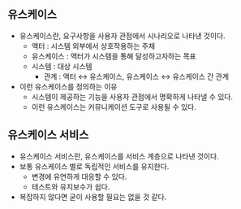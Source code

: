 ## 유스케이스

- 유스케이스란, 요구사항을 사용자 관점에서 시나리오로 나타낸 것이다.
    - 액터 : 시스템 외부에서 상호작용하는 주체
    - 유스케이스 : 액터가 시스템을 통해 달성하고자하는 목표
    - 시스템 : 대상 시스템
        - 관계 : 액터 ↔ 유스케이스, 유스케이스 ↔ 유스케이스 간 관계
- 이런 유스케이스를 정의하는 이유
    - 시스템이 제공하는 기능을 사용자 관점에서 명확하게 나타낼 수 있다.
    - 이런 유스케이스는 커뮤니케이션 도구로 사용될 수 있다.

## 유스케이스 서비스

- 유스케이스 서비스란, 유스케이스를 서비스 계층으로 나타낸 것이다.
- 보통 유스케이스 별로 독립적인 서비스를 유지한다.
    - 변경에 유연하게 대응할 수 있다.
    - 테스트와 유지보수가 쉽다.
- 복잡하지 않다면 굳이 사용할 필요는 없을 것 같다.